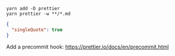 
    yarn add -D prettier
    yarn prettier -w **/*.md

```json
{
  "singleQuote": true
}
```

Add a precommit hook: https://prettier.io/docs/en/precommit.html
